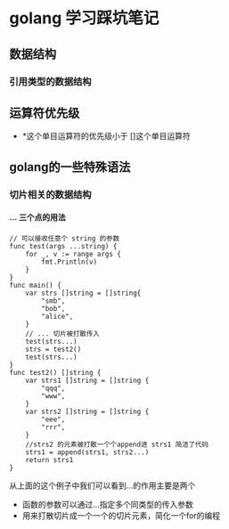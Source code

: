 # golang 学习踩坑笔记

## 数据结构

### 引用类型的数据结构


## 运算符优先级

- *这个单目运算符的优先级小于 []这个单目运算符


## golang的一些特殊语法

### 切片相关的数据结构

#### ... 三个点的用法

```
// 可以接收任意个 string 的参数
func test(args ...string) {
	for _, v := range args {
		fmt.Println(v)
	}
}
func main() {
	var strs []string = []string{
		"smb",
		"bob",
		"alice",
	}
	// ... 切片被打散传入
	test(strs...)
	strs = test2()
	test(strs...)
}
func test2() []string {
	var strs1 []string = []string {
		"qqq",
		"www",
	}
	var strs2 []string = []string {
		"eee",
		"rrr",
	}
	//strs2 的元素被打散一个个append进 strs1 简洁了代码
	strs1 = append(strs1, strs2...)
	return strs1
}
```
从上面的这个例子中我们可以看到...的作用主要是两个

- 函数的参数可以通过...指定多个同类型的传入参数
- 用来打散切片成一个一个的切片元素，简化一个for的编程

